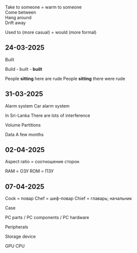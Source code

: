 
Take to someone = warm to someone  
Come between  
Hang around  
Drift away  

Used to (more casual) = would (more formal)  

## 24-03-2025

Built 

Build - built - **built** 

People **sitting** here are rude
People **sitting** there were rude

## 31-03-2025

Alarm system
Car alarm system

In Sri-Lanka 
There are lots of interference

Volume
Partitions

Data 
A few months

## 02-04-2025

Aspect ratio = соотношение сторон

RAM = ОЗУ 
ROM = ПЗУ

## 07-04-2025

Cook = повар
Chef = шеф-повар
Chief = главарь; начальник

Case

PC parts / PC components / PC hardware

Peripherals 

Storage device

GPU
CPU


